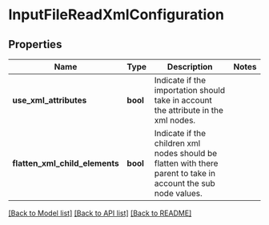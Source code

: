 # InputFileReadXmlConfiguration

## Properties
Name | Type | Description | Notes
------------ | ------------- | ------------- | -------------
**use_xml_attributes** | **bool** | Indicate if the importation should take in account the attribute in the xml nodes. | 
**flatten_xml_child_elements** | **bool** | Indicate if the children xml nodes should be flatten with there parent to take in account the sub node values. | 

[[Back to Model list]](../README.md#documentation-for-models) [[Back to API list]](../README.md#documentation-for-api-endpoints) [[Back to README]](../README.md)



